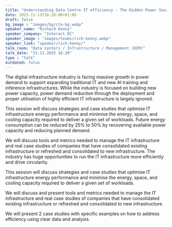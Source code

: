 ```yaml
---
title: "Understanding Data Centre IT efficiency - The Hidden Power Source 🇬🇧"
date: 2025-11-13T16:20:00+01:00
draft: false
bg_image : "images/bg/cta-bg.webp"
speaker_name: "Richard Kenny"
speaker_company: "Interact DC"
speaker_image : "images/teams/rich-kenny.webp"
speaker_link: "speaker/rich-kenny/"
talk_room: "Data Centers / Infrastructure / Management (DIM)"
talk_date: "13.11.2025 16:20"
type : "talk"
outdated: false
---
```


The digital infrastructure industry is facing massive growth in power demand to support expanding traditional IT and new AI training and inference infrastructures. While the industry is focused on building new power capacity, power demand reduction through the deployment and proper utilisation of highly efficient IT infrastructure is largely ignored.

This session will discuss strategies and case studies that optimise IT infrastructure energy performance and minimise the energy, space, and cooling capacity required to deliver a given set of workloads. Future energy consumption can be reduced by 25% to 50% by recovering available power capacity and reducing planned demand.

We will discuss tools and metrics needed to manage the IT infrastructure and real case studies of companies that have consolidated existing infrastructure or refreshed and consolidated to new infrastructure. The industry has huge opportunities to run the IT infrastructure more efficiently and drive circularity.

This session will discuss strategies and case studies that optimise IT infrastructure energy performance and minimise the energy, space, and cooling capacity required to deliver a given set of workloads.

We will discuss and present tools and metrics needed to manage the IT infrastructure and real case studies of companies that have consolidated existing infrastructure or refreshed and consolidated to new infrastructure.

We will present 2 case studies with specific examples on how to address efficiency using clear data and analysis.
